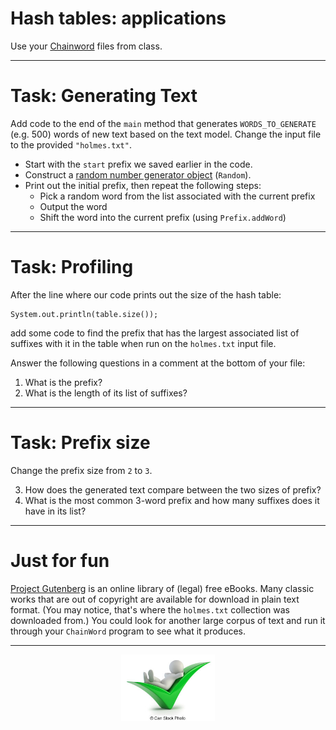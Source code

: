 # Hash tables: applications

Use your [Chainword](../start) files from class.

---

# Task: Generating Text

Add code to the end of the `main` method that generates `WORDS_TO_GENERATE` (e.g. 500) 
words of new text based on the text model. Change the input file to the provided `"holmes.txt"`.  

- Start with the `start` prefix we saved earlier in the code.
- Construct a [random number generator object](https://docs.oracle.com/javase/8/docs/api/java/util/Random.html) (`Random`).
- Print out the initial prefix, then repeat the following steps:
    - Pick a random word from the list associated with the current prefix
    - Output the word
    - Shift the word into the current prefix (using `Prefix.addWord`) 

---

# Task: Profiling

After the line where our code prints out the size of the hash table:

```
System.out.println(table.size());
```

add some code to find the prefix that has the largest associated list of suffixes with it in the table when run on the `holmes.txt` input file. 

Answer the following questions in a comment at the bottom of your file:

1. What is the prefix?
2. What is the length of its list of suffixes?

---

# Task: Prefix size

Change the prefix size from `2` to `3`. 

3. How does the generated text compare between the two sizes of prefix?
4. What is the most common 3-word prefix and how many suffixes does it have in its list?


---

# Just for fun

[Project Gutenberg](https://gutenberg.org/) is an online library of (legal) free eBooks. Many
classic works that are out of copyright are available for download in plain text format. (You
may notice, that's where the `holmes.txt` collection was downloaded from.) You could look
for another large corpus of text and run it through your `ChainWord` program to see what
it produces.


---

<center>
<img src="../../3d-small-people-all-is-well-a-little-man-lies-on-a-big-positive-symbol-drawing_csp25435404.jpg" width="150px"></center>




